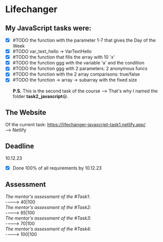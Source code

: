 # Lifechanger

## My JavaScript tasks were:
- [x] #TODO the function with the parameter 1-7 that gives the Day of the Week <br>
- [x] #TODO var_text_hello -> VarTextHello <br>
- [x] #TODO the function that fills the array with 10 'x' <br>
- [x] #TODO the function ggg with the variable 'a' and the condition <br>
- [x] #TODO the function ggg with 2 parameters: 2 anonymous funcs <br>
- [x] #TODO the function with the 2 array comparisons: true/false <br>
- [x] #TODO the function -> array -> subarray with the fixed size <br><br>
**P.S.** This is the second task of the course 
--> That's why I named the folder **task2_javascript**😃.

## The Website
Of the current task:
https://lifechanger-javascript-task1.netlify.app/
<br />
--> Netlify

## Deadline
10.12.23 <br />

- [x] Done 100% of all requirements by 10.12.23
## Assessment
_The mentor's assessment of the #Task1_: <br>
----> 40|100 <br>
_The mentor's assessment of the #Task2_: <br>
----> 65|100 <br>
_The mentor's assessment of the #Task3_: <br>
----> 70|100 <br>
_The mentor's assessment of the #Task4_: <br>
----> 100|100